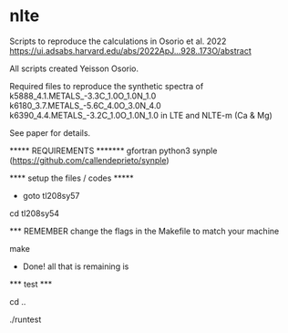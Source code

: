 # nlte
Scripts to reproduce the calculations in Osorio et al. 2022 https://ui.adsabs.harvard.edu/abs/2022ApJ...928..173O/abstract

All scripts created Yeisson Osorio.

Required files to reproduce the synthetic spectra of
 k5888_4.1.METALS_-3.3C_1.0O_1.0N_1.0
 k6180_3.7.METALS_-5.6C_4.0O_3.0N_4.0
 k6390_4.4.METALS_-3.2C_1.0O_1.0N_1.0
in LTE and NLTE-m (Ca & Mg)

See paper for details. 

***** REQUIREMENTS *******
gfortran
python3
synple (https://github.com/callendeprieto/synple)


**** setup the files / codes *****
* goto tl208sy57

cd tl208sy54

*** REMEMBER change the flags in the Makefile to match your machine

make

* Done! all that is remaining is

*** test ***

cd ..

./runtest


